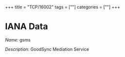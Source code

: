 +++
title = "TCP/16002"
tags = [""]
categories = [""]
+++

# IANA Data

_Name:_ gsms

_Description:_ GoodSync Mediation Service

